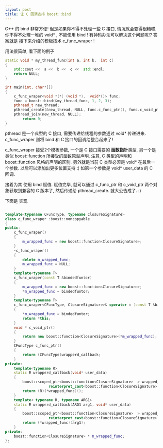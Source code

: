 ```yaml
---
layout: post
title: 让 C 回调支持 boost::bind
---
```


C++ 的 bind 非常方便! 但是如果你不得不处理一些 C 接口, 情况就会变得很糟糕, 你不得不处理一堆的 void* , 不能使用 bind ! 有神码办法可以解决这个问题呢!? 答案就是 接下来介绍的模板技术 c_func_wraper !

用法很简单, 看下面的例子

```c++
static void * my_thread_func(int a, int b,  int c)
{
	std::cout <<  a <<  b <<  c <<  std::endl;
	return NULL;
}

int main(int, char*[])
{
	c_func_wraper<void *(*) (void *),  void*()> func;
	func = boost::bind(&my_thread_func, 1, 2, 3);
	pthread_t new_thread;
	pthread_create(&new_thread, NULL, func.c_func_ptr(), func.c_void_ptr());
	pthread_join(new_thread, NULL);
        return 0;
}

```
pthread 是一个典型的 C 接口,  需要传递给线程的参数通过 void* 传递进来.  c\_func\_wraper 则将 bind 和 C 接口的回调给整合起来了!

c\_func\_wraper 接受2个模板参数, 一个是 C 接口需要的 **函数指针**类型, 另一个是 类似 boost::function 所接受的函数原型声明. 注意, C 类型的声明和 boost::function 风格的声明的区别. 另外就是当前 C  类型必须是 void\* 在最后一个参数. 以后可以添加出更多位置支持 :)  如第一个参数是 void\* user_data 的 C 回调.

接着为其 使用 bind 赋值. 赋值完毕, 就可以通过 c\_func\_ptr 和 c\_void\_ptr 两个对象获取到兼容的 C 版本了, 然后传递给 pthread_create. 就大公告成了. :) 


下面是 实现 

```c++

template<typename CFuncType, typename ClosureSignature>
class c_func_wraper :boost::noncopyable
{
public:
	c_func_wraper()
	{
		m_wrapped_func = new boost::function<ClosureSignature>;
	}
	~c_func_wraper()
	{
		delete m_wrapped_func;
		m_wrapped_func = NULL;
	}
	template<typename T>
 	c_func_wraper(const T &bindedfuntor)
 	{
  		m_wrapped_func = new boost::function<ClosureSignature>;
 		*m_wrapped_func = bindedfuntor;
 	}
	template<typename T>
	c_func_wraper<CFuncType, ClosureSignature>& operator = (const T &bindedfuntor)
	{
		*m_wrapped_func = bindedfuntor;
		return *this;
	}
	void * c_void_ptr()
	{
		return new boost::function<ClosureSignature>(*m_wrapped_func);
	}
	CFuncType c_func_ptr()
	{
		return (CFuncType)wrapperd_callback;
	}
private:
	template<typename R>
	static R wrapperd_callback(void* user_data)
	{
		boost::scoped_ptr<boost::function<ClosureSignature>  > wrapped_func(
					reinterpret_cast<boost::function<ClosureSignature> *>(user_data));
		return (R)(*wrapped_func)();
	}
	template< typename R, typename ARG1>
	static R wrapperd_callback(ARG1 arg1, void* user_data)
	{
		boost::scoped_ptr<boost::function<ClosureSignature>  > wrapped_func(
					reinterpret_cast<boost::function<ClosureSignature> *>(user_data));
		return (*wrapped_func)(arg1);
	}
private:
	boost::function<ClosureSignature> * m_wrapped_func;
};
```

